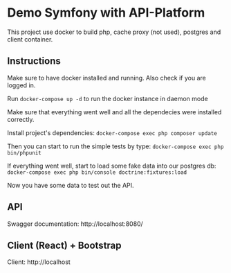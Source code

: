 # Demo Symfony with API-Platform
This project use docker to build php, cache proxy (not used), postgres and client container.

## Instructions
Make sure to have docker installed and running. Also check if you are logged in.

Run `docker-compose up -d` to run the docker instance in daemon mode

Make sure that everything went well and all the dependecies were installed correctly.

Install project's dependencies:
`docker-compose exec php composer update`

Then you can start to run the simple tests by type:
`docker-compose exec php bin/phpunit`

If everything went well, start to load some fake data into our postgres db:
`docker-compose exec php bin/console doctrine:fixtures:load`

Now you have some data to test out the API.

## API
Swagger documentation: http://localhost:8080/

## Client (React) + Bootstrap
Client: http://localhost